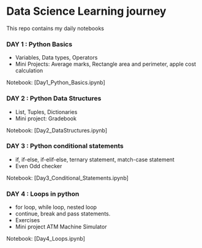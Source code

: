 # Data Science Learning journey

This repo contains my daily notebooks

### DAY 1 : Python Basics
- Variables, Data types, Operators
- Mini Projects: Average marks, Rectangle area and perimeter, apple cost calculation

Notebook: [Day1_Python_Basics.ipynb]

### DAY 2 : Python Data Structures
- List, Tuples, Dictionaries
- Mini project: Gradebook

Notebook: [Day2_DataStructures.ipynb]

### DAY 3 : Python conditional statements
- if, if-else, if-elif-else, ternary statement, match-case statement
- Even Odd checker

Notebook: [Day3_Conditional_Statements.ipynb]

### DAY 4 : Loops in python
- for loop, while loop, nested loop
- continue, break and pass statements.
- Exercises
- Mini project ATM Machine Simulator

Notebook: [Day4_Loops.ipynb]
  
